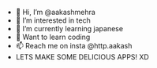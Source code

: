 - 👋 Hi, I’m @aakashmehra
- 👀 I’m interested in tech
- 🌱 I’m currently learning japanese
- 💞️ Want to learn coding
- 📫 Reach me on insta @http.aakash
- LETS MAKE SOME DELICIOUS APPS! XD

<!---
aakashmehra/aakashmehra is a ✨ special ✨ repository because its `README.md` (this file) appears on your GitHub profile.
You can click the Preview link to take a look at your changes.
--->
